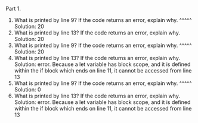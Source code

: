 Part 1.
1. What is printed by line 9? If the code returns an error, explain why. ^^^^^
Solution: 20
2. What is printed by line 13? If the code returns an error, explain why.
Solution: 20
3. What is printed by line 9? If the code returns an error, explain why. ^^^^^
Solution: 20
4. What is printed by line 13? If the code returns an error, explain why. 
Solution: error.
Because a let variable has block scope, and it is defined within the if block which ends on line 11, it cannot be accessed from line 13
5. What is printed by line 9? If the code returns an error, explain why. ^^^^^
Solution: 0
6. What is printed by line 13? If the code returns an error, explain why. 
Solution: error.
Because a let variable has block scope, and it is defined within the if block which ends on line 11, it cannot be accessed from line 13
